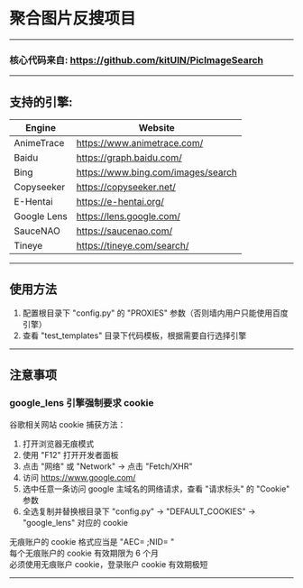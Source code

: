 # 聚合图片反搜项目

---

### 核心代码来自: https://github.com/kitUIN/PicImageSearch

---

## 支持的引擎:
| Engine             | Website                              |
|--------------------|--------------------------------------|
| AnimeTrace         | <https://www.animetrace.com/>        |
| Baidu              | <https://graph.baidu.com/>           |
| Bing               | <https://www.bing.com/images/search> |
| Copyseeker         | <https://copyseeker.net/>            |
| E-Hentai           | <https://e-hentai.org/>              |
| Google Lens        | <https://lens.google.com/>           |
| SauceNAO           | <https://saucenao.com/>              |
| Tineye             | <https://tineye.com/search/>         |

---

## 使用方法
1. 配置根目录下 "config.py" 的 "PROXIES" 参数（否则墙内用户只能使用百度引擎）
2. 查看 "test_templates" 目录下代码模板，根据需要自行选择引擎

---

## 注意事项
### google_lens 引擎强制要求 cookie

谷歌相关网站 cookie 捕获方法：
  1. 打开浏览器无痕模式
  2. 使用 "F12" 打开开发者面板
  3. 点击 "网络" 或 "Network" -> 点击 "Fetch/XHR"
  4. 访问 https://www.google.com/
  5. 选中任意一条访问 google 主域名的网络请求，查看 "请求标头" 的 "Cookie" 参数
  6. 全选复制并替换根目录下 "config.py" -> "DEFAULT_COOKIES" -> "google_lens" 对应的 cookie

无痕账户的 cookie 格式应当是 "AEC= ;NID= "  
每个无痕账户的 cookie 有效期限为 6 个月  
必须使用无痕账户 cookie，登录账户 cookie 有效期极短

---
